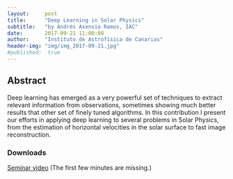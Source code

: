 ```yaml
---
layout:     post
title:      "Deep Learning in Solar Physics"
subtitle:   "by Andrés Asensio Ramos, IAC"
date:       2017-09-21 11:00:00
author:     "Instituto de Astrofísica de Canarias"
header-img: "img/img_2017-09-21.jpg"
#published:  true
---
```


## Abstract
Deep learning has emerged as a very powerful set of techniques to
extract relevant information from observations, sometimes showing
much better results that other set of finely tuned algorithms. In this
contribution I present our efforts in applying deep learning to
several problems in Solar Physics, from the estimation of horizontal
velocities in the solar surface to fast image reconstruction.

### Downloads

[Seminar video](http://espos.stream/videos/2017-09-21-AsensioRamos.mp4) (The first few minutes are missing.)

